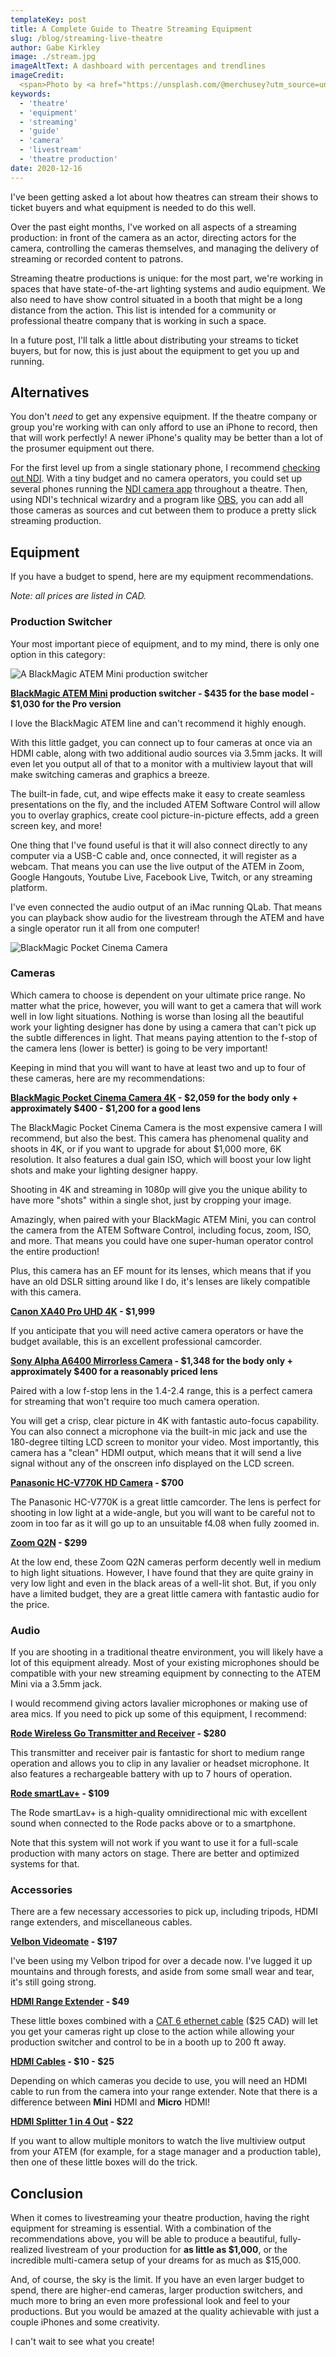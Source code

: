 ```yaml
---
templateKey: post
title: A Complete Guide to Theatre Streaming Equipment
slug: /blog/streaming-live-theatre
author: Gabe Kirkley
image: ./stream.jpg
imageAltText: A dashboard with percentages and trendlines
imageCredit:
  <span>Photo by <a href="https://unsplash.com/@merchusey?utm_source=unsplash&amp;utm_medium=referral&amp;utm_content=creditCopyText">Merch HÜSEY</a> on <a href="https://unsplash.com/s/photos/theater?utm_source=unsplash&amp;utm_medium=referral&amp;utm_content=creditCopyText">Unsplash</a></span>
keywords:
  - 'theatre'
  - 'equipment'
  - 'streaming'
  - 'guide'
  - 'camera'
  - 'livestream'
  - 'theatre production'
date: 2020-12-16
---
```


I've been getting asked a lot about how theatres can stream their
shows to ticket buyers and what equipment is needed to do this well.

Over the past eight months, I've worked on all aspects of a
streaming production: in front of the camera as an actor, directing actors for
the camera, controlling the cameras themselves, and managing the delivery of
streaming or recorded content to patrons.

Streaming theatre productions is unique: for the most part, we're working in
spaces that have state-of-the-art lighting systems and audio equipment. We
also need to have show control situated in a booth that might be a long
distance from the action. This list is intended for a community or professional
theatre company that is working in such a space.

In a future post, I'll talk a little about distributing your streams to
ticket buyers, but for now, this is just about the equipment to get you up and running.

## Alternatives

You don't *need* to get any expensive equipment. If the
theatre company or group you're working with can only afford to use an iPhone to
record, then that will work perfectly! A newer iPhone's quality may be
better than a lot of the prosumer equipment out there.

For the first level up from a single stationary phone, I recommend
[checking out NDI](https://www.ndi.tv/tools/). With a tiny budget and no camera
operators, you could set up several phones running the
[NDI camera app](https://apps.apple.com/us/app/ndi-hx-camera/id1477266080?ls=1)
throughout a theatre. Then, using NDI's technical wizardry and a program like
[OBS](https://obsproject.com/), you can add all those cameras as sources and cut
between them to produce a pretty slick streaming production.

## Equipment

If you have a budget to spend, here are my equipment recommendations.

*Note: all prices are listed in CAD.*

### Production Switcher

Your most important piece of equipment, and to my mind, there is only
one option in this category:

![A BlackMagic ATEM Mini production switcher](./atem.jpg)

**[BlackMagic ATEM Mini](https://www.amazon.ca/gp/product/B086R79PBC/ref=as_li_tl?ie=UTF8&camp=15121&creative=330641&creativeASIN=B086R79PBC&linkCode=as2&tag=readingly0f-20&linkId=38b7808e7aea7dba1fcbedc7ed04fd52)
production switcher - $435 for the base model - $1,030 for the Pro version**

I love the BlackMagic ATEM line and can't recommend it highly enough.

With this little gadget, you can connect up to four cameras at once via an HDMI cable,
along with two additional audio sources via 3.5mm jacks. It will even let you output
all of that to a monitor with a multiview layout that will make switching cameras and
graphics a breeze.

The built-in fade, cut, and wipe effects make it easy to create seamless presentations
on the fly, and the included ATEM Software Control will allow you to overlay graphics,
create cool picture-in-picture effects, add a green screen key, and more!

One thing that I've found useful is that it will also connect directly to any
computer via a USB-C cable and, once connected, it will register as a webcam. That means
 you can use the live output of the ATEM in Zoom, Google Hangouts, Youtube Live,
Facebook Live, Twitch, or any streaming platform.

I've even connected the audio output of an iMac running QLab. That means you can playback
show audio for the livestream through the ATEM and have a single operator run it all from one
computer!

![BlackMagic Pocket Cinema Camera](./blackmagic.jpg)

### Cameras

Which camera to choose is dependent on your ultimate price range. No matter what the price,
however, you will want to get a camera that will work well in low light situations. Nothing
is worse than losing all the beautiful work your lighting designer has done by using a camera
that can't pick up the subtle differences in light. That means paying attention to the f-stop
of the camera lens (lower is better) is going to be very important!

Keeping in mind that you will want to have at least two and up to four of these cameras,
here are my recommendations:

**[BlackMagic Pocket Cinema Camera 4K](https://www.amazon.ca/Blackmagic-Design-Pocket-Cinema-Camera/dp/B07C5MFN1Z/ref=as_li_ss_tl?crid=2ZBCT6SZU5J3T&dchild=1&keywords=blackmagic+pocket+cinema+camera+4k&qid=1608160832&s=electronics&sprefix=blackmagic+pocket,electronics,231&sr=1-3&linkCode=ll1&tag=readingly0f-20&linkId=ba8fca99e94441b9fca22ebb3042e702&language=en_CA) - $2,059 for the body only + approximately $400 - $1,200 for a good lens**

The BlackMagic Pocket Cinema Camera is the most expensive camera I will recommend, but also the best. This camera
has phenomenal quality and shoots in 4K, or if you want to upgrade for about $1,000 more, 6K resolution. It also features a
dual gain ISO, which will boost your low light shots and make your lighting designer happy.

Shooting in 4K and streaming in 1080p will give you the unique ability
to have more "shots" within a single shot, just by cropping your image.

Amazingly, when paired with your BlackMagic ATEM Mini, you can control the camera from
the ATEM Software Control, including focus, zoom, ISO, and more. That means you could
have one super-human operator control the entire production!

Plus, this camera has an EF mount for its lenses, which means that if you have an old DSLR
sitting around like I do, it's lenses are likely compatible with this camera.

**[Canon XA40 Pro UHD 4K](https://www.amazon.ca/gp/product/B07QH3GKCL/ref=as_li_tl?ie=UTF8&camp=15121&creative=330641&creativeASIN=B07QH3GKCL&linkCode=as2&tag=readingly0f-20&linkId=87d40caa79712afa840c7346adb440aa) - $1,999**

If you anticipate that you will need active camera operators or have the budget available,
this is an excellent professional camcorder.

**[Sony Alpha A6400 Mirrorless Camera](https://www.amazon.ca/gp/product/B07MV3P7M8/ref=as_li_tl?ie=UTF8&camp=15121&creative=330641&creativeASIN=B07MV3P7M8&linkCode=as2&tag=readingly0f-20&linkId=ff29229fc9d8444e2839e063ef8a1d74) - $1,348 for the body only + approximately $400 for a reasonably priced lens**

Paired with a low f-stop lens in the 1.4-2.4 range, this is a perfect camera for streaming
that won't require too much camera operation.

You will get a crisp, clear picture in 4K with fantastic auto-focus capability. You can also
connect a microphone via the built-in mic jack and use the 180-degree tilting LCD screen
to monitor your video. Most importantly, this camera has a "clean" HDMI output, which means
that it will send a live signal without any of the onscreen info displayed on the LCD screen.

**[Panasonic HC-V770K HD Camera](https://www.amazon.ca/gp/product/B00RBG5J02/ref=as_li_tl?ie=UTF8&camp=15121&creative=330641&creativeASIN=B00RBG5J02&linkCode=as2&tag=readingly0f-20&linkId=74a1ad088bb7d2565d41c21cce2eaade) - $700**

The Panasonic HC-V770K is a great little camcorder. The lens is perfect for shooting in low light at a wide-angle,
but you will want to be careful not to zoom in too far as it will go up to an unsuitable f4.08
when fully zoomed in.

**[Zoom Q2N](https://www.amazon.ca/gp/product/B07VGZXCZ3/ref=as_li_tl?ie=UTF8&camp=15121&creative=330641&creativeASIN=B07VGZXCZ3&linkCode=as2&tag=readingly0f-20&linkId=a393a888926be2033b809aa234ff0b1c) - $299**

At the low end, these Zoom Q2N cameras perform decently well in medium to high light situations.
However, I have found that they are quite grainy in very low light and even in the black areas
of a well-lit shot. But, if you only have a limited budget, they are a great little camera with
fantastic audio for the price.

### Audio

If you are shooting in a traditional theatre environment, you will likely
have a lot of this equipment already. Most of your existing microphones should be compatible
with your new streaming equipment by connecting to the ATEM Mini via a 3.5mm jack.

I would recommend giving actors lavalier microphones or making use of area mics. If you
need to pick up some of this equipment, I recommend:

**[Rode Wireless Go Transmitter and Receiver](https://www.amazon.ca/Rode-Wireless-GO-Microphone-System/dp/B07QGGBNMN/ref=as_li_ss_tl?dchild=1&keywords=rode+lavalier&qid=1608163476&s=electronics&sr=1-3&linkCode=ll1&tag=readingly0f-20&linkId=3021a15a9dd5af3335deb9f3abc756e6&language=en_CA) - $280**

This transmitter and receiver pair is fantastic for short to medium range operation and
allows you to clip in any lavalier or headset microphone. It also features a rechargeable battery
with up to 7 hours of operation.

**[Rode smartLav+](https://www.amazon.ca/Rode-smartLav-Lavalier-Microphone-Smartphones/dp/B00EO4A7L0/ref=as_li_ss_tl?_encoding=UTF8&pd_rd_i=B00EO4A7L0&pd_rd_r=ee73f014-df38-43b9-b5e8-1aa94b8d5c2d&pd_rd_w=m3Rgz&pd_rd_wg=AsHwk&pf_rd_p=42339929-297e-4141-b7b2-fe55db70f4b7&pf_rd_r=HTFDA335B8V4ZQFK2H89&psc=1&refRID=HTFDA335B8V4ZQFK2H89&linkCode=ll1&tag=readingly0f-20&linkId=0e36eb9dcf1c053c357483efa6866398&language=en_CA) - $109**

The Rode smartLav+ is a high-quality omnidirectional mic with excellent sound when connected to
the Rode packs above or to a smartphone.

Note that this system will not work if you want to use it for a full-scale production with many actors
on stage. There are better and optimized systems for that.

### Accessories

There are a few necessary accessories to pick up, including tripods, HDMI range extenders, and miscellaneous
cables.

**[Velbon Videomate](https://www.amazon.ca/Velbon-Videomate-Aluminum-6-61lbs-Capacity/dp/B009D0ZJDQ/ref=as_li_ss_tl?dchild=1&keywords=velbon+videomate&qid=1608165230&sr=8-1&linkCode=ll1&tag=readingly0f-20&linkId=0a15e4f9e8a556aa0dc12c0de77cf161&language=en_CA) - $197**

I've been using my Velbon tripod for over a decade now. I've lugged it up mountains
and through forests, and aside from some small wear and tear, it's still going strong.

**[HDMI Range Extender](https://www.amazon.ca/dp/B06XPCHXS9/ref=as_li_ss_tl?ie=UTF8&linkCode=ll1&tag=readingly0f-20&linkId=8485200f4001c0bee70437ff553d05da&language=en_CA) - $49**

These little boxes combined with a [CAT 6 ethernet cable](https://www.amazon.ca/Ethernet-Higher-Bandwidth-Internet-Network/dp/B07HRL9CDG/ref=as_li_ss_tl?ie=UTF8&linkCode=ll1&tag=readingly0f-20&linkId=5975b97993531d8cc01a05a608008c87&language=en_CA) ($25 CAD) will let you get your cameras right up
close to the action while allowing your production switcher and control to be in a booth up to 200 ft away.

**[HDMI Cables](https://www.amazon.ca/Rankie-Cable-Supports-Ethernet-Return/dp/B01KRKO4MM/ref=as_li_ss_tl?_encoding=UTF8&pd_rd_i=B01KRKO4MM&pd_rd_r=43c5c6e4-975e-4781-af76-c09405d86847&pd_rd_w=KMaXT&pd_rd_wg=uwLPV&pf_rd_p=3885b243-7797-4c4b-b0ae-97ca9ec36283&pf_rd_r=FKK2JQXZCY3WP4AJ35WW&psc=1&refRID=FKK2JQXZCY3WP4AJ35WW&linkCode=ll1&tag=readingly0f-20&linkId=7e2d47bbcca96d9f515a32ff66ad3d4a&language=en_CA) - $10 - $25**

Depending on which cameras you decide to use, you will need an HDMI cable to run from the camera
into your range extender. Note that there is a difference between **Mini** HDMI and **Micro** HDMI!

**[HDMI Splitter 1 in 4 Out](https://www.amazon.ca/Splitter-Outputs-Support-Duplicated-Monitors/dp/B081H2BGMV/ref=as_li_ss_tl?_encoding=UTF8&pd_rd_i=B081H2BGMV&pd_rd_r=2430aca4-758d-4770-b418-4fd94a6f249a&pd_rd_w=FNvgB&pd_rd_wg=2YhwU&pf_rd_p=3885b243-7797-4c4b-b0ae-97ca9ec36283&pf_rd_r=QA78CEXNKBAWNZ17BSD9&psc=1&refRID=QA78CEXNKBAWNZ17BSD9&linkCode=ll1&tag=readingly0f-20&linkId=e27f5e11500bdb17ce8d00dde5ec1020&language=en_CA) - $22**

If you want to allow multiple monitors to watch the live multiview output from your ATEM (for example,
for a stage manager and a production table), then one of these little boxes will do the trick.

## Conclusion

When it comes to livestreaming your theatre production, having the right equipment for streaming is essential.
With a combination of the recommendations above, you will be able to produce a beautiful,
fully-realized livestream of your production for **as little as $1,000**, or the incredible
multi-camera setup of your dreams for as much as $15,000.

And, of course, the sky is the limit. If you have an even larger budget to spend, there are higher-end
cameras, larger production switchers, and much more to bring an even more professional look and feel to your
productions. But you would be amazed at the quality achievable with just a couple iPhones and
some creativity.

I can't wait to see what you create!